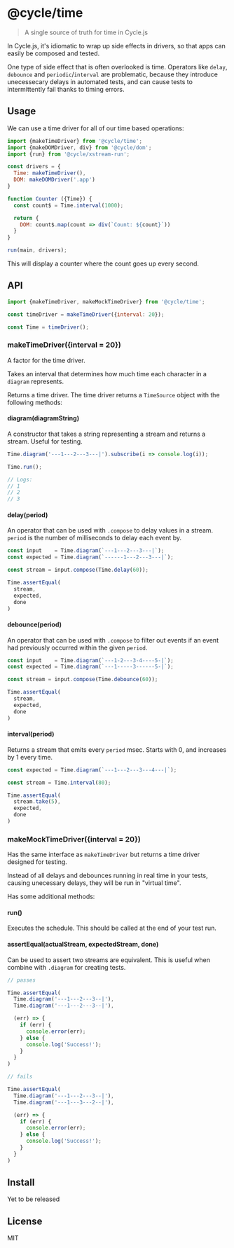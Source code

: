 # @cycle/time

> A single source of truth for time in Cycle.js

In Cycle.js, it's idiomatic to wrap up side effects in drivers, so that apps can easily be composed and tested.

One type of side effect that is often overlooked is time. Operators like `delay`, `debounce` and `periodic`/`interval` are problematic, because they introduce unecessecary delays in automated tests, and can cause tests to intermittently fail thanks to timing errors.

## Usage

We can use a time driver for all of our time based operations:

```js
import {makeTimeDriver} from '@cycle/time';
import {makeDOMDriver, div} from '@cycle/dom';
import {run} from '@cycle/xstream-run';

const drivers = {
  Time: makeTimeDriver(),
  DOM: makeDOMDriver('.app')
}

function Counter ({Time}) {
  const count$ = Time.interval(1000);

  return {
    DOM: count$.map(count => div(`Count: ${count}`))
  }
}

run(main, drivers);
```

This will display a counter where the count goes up every second.

## API

```js
import {makeTimeDriver, makeMockTimeDriver} from '@cycle/time';

const timeDriver = makeTimeDriver({interval: 20});

const Time = timeDriver();
```

### makeTimeDriver({interval = 20})
A factor for the time driver.

Takes an interval that determines how much time each character in a `diagram` represents.

Returns a time driver. The time driver returns a `TimeSource` object with the following methods:

#### diagram(diagramString)
A constructor that takes a string representing a stream and returns a stream. Useful for testing.

```js
Time.diagram('---1---2---3---|').subscribe(i => console.log(i));

Time.run();

// Logs:
// 1
// 2
// 3
```

#### delay(period)
An operator that can be used with `.compose` to delay values in a stream. `period` is the number of milliseconds to delay each event by.

```js
const input    = Time.diagram(`---1---2---3---|`);
const expected = Time.diagram(`------1---2---3---|`);

const stream = input.compose(Time.delay(60));

Time.assertEqual(
  stream,
  expected,
  done
)
```

#### debounce(period)
An operator that can be used with `.compose` to filter out events if an event had previously occurred within the given `period`.

```js
const input    = Time.diagram(`---1-2---3-4----5-|`);
const expected = Time.diagram(`---1-----3------5-|`);

const stream = input.compose(Time.debounce(60));

Time.assertEqual(
  stream,
  expected,
  done
)
```

#### interval(period)
Returns a stream that emits every `period` msec. Starts with 0, and increases by 1 every time.

```js
const expected = Time.diagram(`---1---2---3---4---|`);

const stream = Time.interval(80);

Time.assertEqual(
  stream.take(5),
  expected,
  done
)
```

### makeMockTimeDriver({interval = 20})

Has the same interface as `makeTimeDriver` but returns a time driver designed for testing.

Instead of all delays and debounces running in real time in your tests, causing unecessary delays, they will be run in "virtual time".

Has some additional methods:

#### run()
Executes the schedule. This should be called at the end of your test run.


#### assertEqual(actualStream, expectedStream, done)
Can be used to assert two streams are equivalent. This is useful when combine with `.diagram` for creating tests.

```js
// passes

Time.assertEqual(
  Time.diagram('---1---2---3--|'),
  Time.diagram('---1---2---3--|'),

  (err) => {
    if (err) {
      console.error(err);
    } else {
      console.log('Success!');
    }
  }
)

// fails

Time.assertEqual(
  Time.diagram('---1---2---3--|'),
  Time.diagram('---1---3---2--|'),

  (err) => {
    if (err) {
      console.error(err);
    } else {
      console.log('Success!');
    }
  }
)
```

## Install

Yet to be released

## License

MIT

